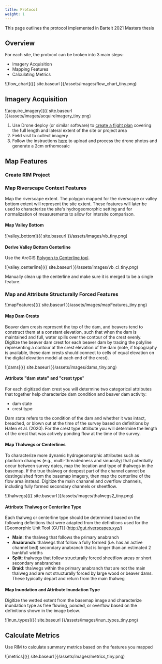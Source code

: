 ```yaml
---
title: Protocol
weight: 1
---
```


This page outlines the protocol implemented in Bartelt 2021 Masters thesis

## Overview

For each site, the protocol can be broken into 3 main steps:

- Imagery Acquisition
- Mapping Features
- Calculating Metrics

![flow_chart]({{ site.baseurl }}/assets/images/flow_chart_tiny.png)

## Imagery Acquisition

![acquire_imagery]({{ site.baseurl }}/assets/images/acquireImagery_tiny.png)

1. Use Drone deploy (or similar software) to [create a flight plan](https://support.dronedeploy.com/docs/desktopplanning) covering the full length and lateral extent of the site or project area
2. Field visit to collect imagery
3. Follow the instructions [here](https://www.agisoft.com/pdf/PS_1.3%20-Tutorial%20(BL)%20-%20Orthophoto,%20DEM%20(GCPs).pdf) to upload and process the drone photos and generate a 2cm orthomosaic

## Map Features

### Create RIM Project

### Map Riverscape Context Features

Map the riverscape extent. The polygon mapped for the riverscape or valley bottom extent will represent the site extent. These features will later be used to characterize the site's hydrogeomorphic setting and for normalization of measurements to allow for intersite comparison.

#### Map Valley Bottom

![valley_bottom]({{ site.baseurl }}/assets/images/vb_tiny.png)

#### Derive Valley Bottom Centerline

Use the ArcGIS [Polygon to Centerline tool](https://www.arcgis.com/home/item.html?id=bc642731870740aabf48134f90aa6165).

![valley_centerline]({{ site.baseurl }}/assets/images/vb_cl_tiny.png)

Manually clean up the centerline and make sure it is merged to be a single feature.

### Map and Attribute Structurally Forced Features

![mapFeatures]({{ site.baseurl }}/assets/images/mapFeatures_tiny.png)

#### Map Dam Crests

Beaver dam crests represent the top of the dam, and beavers tend to construct them at a constant elevation, such that when the dam is maintained and full, water spills over the contour of the crest evenly. Digitize the beaver dam crest for each beaver dam by tracing the polyline representing a contour at the crest elevation of the dam (note, if topography is available, these dam crests should connect to cells of equal elevation on the digital elevation model at each end of the crest).

![dams]({{ site.baseurl }}/assets/images/dams_tiny.png)

#### Attribute "dam state" and "crest type"

For each digitized dam crest you will determine two categorical attributes that together help characterize dam condition and beaver dam activity:

- dam state
- crest type

Dam state refers to the condition of the dam and whether it was intact, breached, or blown out at the time of the survey based on definitions by Hafen et al. (2020). For the crest type attribute you will determine the length of the crest that was actively ponding flow at the time of the survey.

#### Map Thalwegs or Centerlines
To characterize more dynamic hydrogeomorphic attributes such as planform changes (e.g., multi-threadedness and sinuosity) that potentially occur between survey dates, map the location and type of thalwegs in the basemap. If the true thalweg or deepest part of the channel cannot be destinguished from the basemap imagery, then map the centerline of the flow area instead. Digitize the main chananel and overflow channels, including fully formed secondary channels or sheetflow.

![thalwegs]({{ site.baseurl }}/assets/images/thalwegs2_tiny.png)

#### Attribute Thalweg or Centerline Type

Each thalweg or centerline type should be determined based on the following definitions that were adapted from the definitions used for the [Geomorphic Unit Tool (GUT)] (http://gut.riverscapes.xyz/)

- **Main**: the thalweg that follows the primary anabranch
- **Anabranch**: thalwegs that follow a fully formed (i.e. has an active channel bed) secondary anabranch that is longer than an estimated 2 bankfull widths
- **Split**: thalwegs that follow structurally forced sheetflow areas or short secondary anabranches
- **Braid**: thalwegs within the primary anabranch that are not the main thalweg and are not structurally forced by large wood or beaver dams. These typically depart and return from the main thalweg

#### Map Inundation and Attribute Inundation Type
Digitize the wetted extent from the basemap image and characterize inundation type as free flowing, ponded, or overflow based on the definitions shown in the image below.

![inun_types]({{ site.baseurl }}/assets/images/inun_types_tiny.png)

## Calculate Metrics

Use RIM to calculate summary metrics based on the features you mapped

![metrics]({{ site.baseurl }}/assets/images/metrics_tiny.png)
